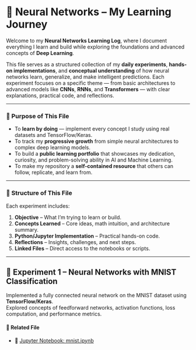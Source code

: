 # 🧠 Neural Networks – My Learning Journey

Welcome to my **Neural Networks Learning Log**, where I document everything I learn and build while exploring the foundations and advanced concepts of **Deep Learning**.  

This file serves as a structured collection of my **daily experiments**, **hands-on implementations**, and **conceptual understanding** of how neural networks learn, generalize, and make intelligent predictions. Each experiment focuses on a specific theme — from basic architectures to advanced models like **CNNs**, **RNNs**, and **Transformers** — with clear explanations, practical code, and reflections.

---

  ### 🎯 Purpose of This File
- To **learn by doing** — implement every concept I study using real datasets and TensorFlow/Keras.  
- To track my **progressive growth** from simple neural architectures to complex deep learning models.  
- To build a **public learning portfolio** that showcases my dedication, curiosity, and problem-solving ability in AI and Machine Learning.  
- To make my repository a **self-contained resource** that others can follow, replicate, and learn from.

---

### 🧩 Structure of This File
Each experiment includes:
1. **Objective** – What I’m trying to learn or build.  
2. **Concepts Learned** – Core ideas, math intuition, and architecture summary.  
3. **Python/Jupyter Implementation** – Practical hands-on code.  
4. **Reflections** – Insights, challenges, and next steps.  
5. **Linked Files** – Direct access to the notebooks or scripts.

---

## 🧩 Experiment 1 – Neural Networks with MNIST Classification  
Implemented a fully connected neural network on the MNIST dataset using **TensorFlow/Keras**.  
Explored concepts of feedforward networks, activation functions, loss computation, and performance metrics.

#### 🔗 Related File
- 🧮 [Jupyter Notebook: mnist.ipynb](mnist.ipynb)
